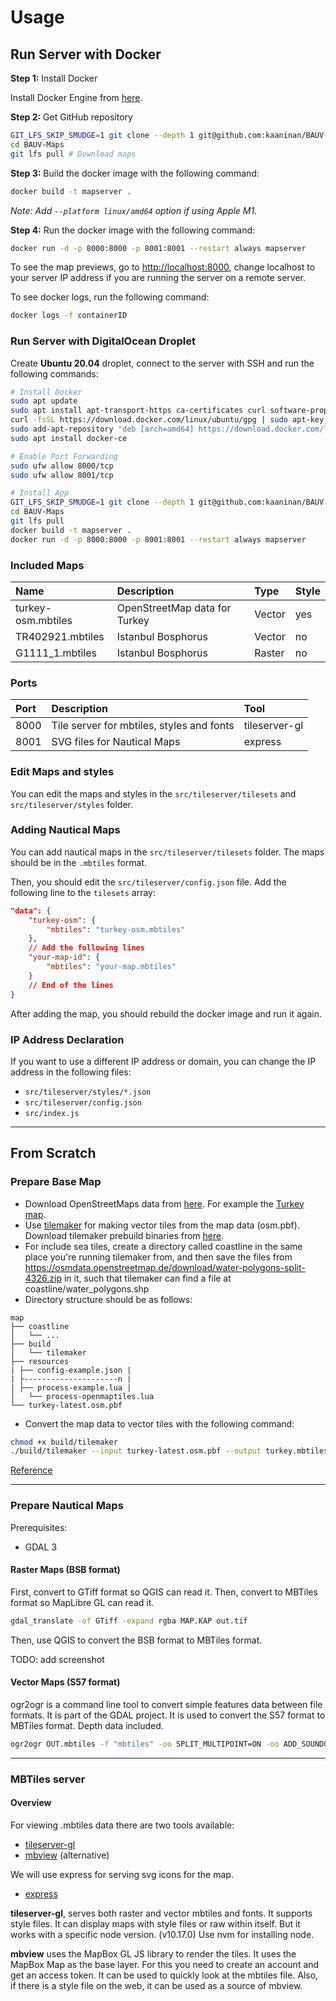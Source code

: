 # Usage

## Run Server with Docker

**Step 1:** Install Docker

Install Docker Engine from [here](https://www.docker.com).

**Step 2:** Get GitHub repository

```bash
GIT_LFS_SKIP_SMUDGE=1 git clone --depth 1 git@github.com:kaaninan/BAUV-Maps.git # Skip LFS files
cd BAUV-Maps
git lfs pull # Download maps
```

**Step 3:** Build the docker image with the following command:

```bash
docker build -t mapserver .
```

*Note: Add ```--platform linux/amd64``` option if using Apple M1.*

**Step 4:** Run the docker image with the following command:

```bash
docker run -d -p 8000:8000 -p 8001:8001 --restart always mapserver
```

To see the map previews, go to [http://localhost:8000](http://localhost:8000), change localhost to your server IP address if you are running the server on a remote server.

To see docker logs, run the following command:

```bash
docker logs -f containerID
```

### Run Server with DigitalOcean Droplet

Create **Ubuntu 20.04** droplet, connect to the server with SSH and run the following commands:

```bash
# Install Docker
sudo apt update
sudo apt install apt-transport-https ca-certificates curl software-properties-common git-lfs
curl -fsSL https://download.docker.com/linux/ubuntu/gpg | sudo apt-key add -
sudo add-apt-repository "deb [arch=amd64] https://download.docker.com/linux/ubuntu focal stable"
sudo apt install docker-ce

# Enable Port Forwarding
sudo ufw allow 8000/tcp
sudo ufw allow 8001/tcp

# Install App
GIT_LFS_SKIP_SMUDGE=1 git clone --depth 1 git@github.com:kaaninan/BAUV-Maps.git
cd BAUV-Maps
git lfs pull
docker build -t mapserver .
docker run -d -p 8000:8000 -p 8001:8001 --restart always mapserver
```

### Included Maps
| Name               | Description                   | Type   | Style |
| :----------------- | :---------------------------- | :----- | :---- |
| turkey-osm.mbtiles | OpenStreetMap data for Turkey | Vector | yes   |
| TR402921.mbtiles   | Istanbul Bosphorus            | Vector | no    |
| G1111_1.mbtiles    | Istanbul Bosphorus            | Raster | no    |

### Ports
| Port | Description                               | Tool          |
| :--- | :---------------------------------------- | :------------ |
| 8000 | Tile server for mbtiles, styles and fonts | tileserver-gl |
| 8001 | SVG files for Nautical Maps               | express       |

### Edit Maps and styles

You can edit the maps and styles in the ```src/tileserver/tilesets``` and ```src/tileserver/styles``` folder.

### Adding Nautical Maps

You can add nautical maps in the ```src/tileserver/tilesets``` folder. The maps should be in the ```.mbtiles``` format.

Then, you should edit the ```src/tileserver/config.json``` file. Add the following line to the ```tilesets``` array:

```json
"data": {
    "turkey-osm": {
        "mbtiles": "turkey-osm.mbtiles"
    },
    // Add the following lines
    "your-map-id": { 
        "mbtiles": "your-map.mbtiles"
    }
    // End of the lines
}
```

After adding the map, you should rebuild the docker image and run it again.

### IP Address Declaration

If you want to use a different IP address or domain, you can change the IP address in the following files:

- ```src/tileserver/styles/*.json```
- ```src/tileserver/config.json```
- ```src/index.js```


----
## From Scratch

### Prepare Base Map

- Download OpenStreetMaps data from [here](http://download.geofabrik.de). For example the [Turkey map](http://download.geofabrik.de/europe/turkey-latest.osm.pbf).
- Use [tilemaker](https://github.com/systemed/tilemaker) for making vector tiles from the map data (osm.pbf). Download tilemaker prebuild binaries from [here](https://github.com/systemed/tilemaker/releases/tag/v2.2.0).
- For include sea tiles, create a directory called coastline in the same place you're running tilemaker from, and then save the files from https://osmdata.openstreetmap.de/download/water-polygons-split-4326.zip in it, such that tilemaker can find a file at coastline/water_polygons.shp
- Directory structure should be as follows:

```
map
├── coastline
│   └── ...
├── build
│   └── tilemaker
├── resources
| ├── config-example.json |
| ├---------------------n |
| ├── process-example.lua |
│   └── process-openmaptiles.lua
└── turkey-latest.osm.pbf
```

- Convert the map data to vector tiles with the following command:

```bash
chmod +x build/tilemaker
./build/tilemaker --input turkey-latest.osm.pbf --output turkey.mbtiles --process resources/process-openmaptiles.lua --config resources/config-openmaptiles.json
```

[Reference](https://blog.kleunen.nl/blog/tilemaker-generate-map)

----
### Prepare Nautical Maps

Prerequisites:
- GDAL 3

#### Raster Maps (BSB format)
First, convert to GTiff format so QGIS can read it. Then, convert to MBTiles format so MapLibre GL can read it.

```bash
gdal_translate -of GTiff -expand rgba MAP.KAP out.tif
```

Then, use QGIS to convert the BSB format to MBTiles format.

TODO: add screenshot

#### Vector Maps (S57 format)
ogr2ogr is a command line tool to convert simple features data between file formats. It is part of the GDAL project. It is used to convert the S57 format to MBTiles format. Depth data included.

```bash
ogr2ogr OUT.mbtiles -f "mbtiles" -oo SPLIT_MULTIPOINT=ON -oo ADD_SOUNDG_DEPTH=ON MAP_NAME.000 -skipfailures -dsco MINZOOM=0 -dsco MAXZOOM=16
```

----
### MBTiles server

#### Overview

For viewing .mbtiles data there are two tools available:
- [tileserver-gl](https://github.com/maptiler/tileserver-gl)
- [mbview](https://github.com/mapbox/mbview) (alternative)

We will use express for serving svg icons for the map.
- [express](https://expressjs.com)

**tileserver-gl**, serves both raster and vector mbtiles and fonts. It supports style files. It can display maps with style files or raw within itself. But it works with a specific node version. (v10.17.0) Use nvm for installing node.

**mbview** uses the MapBox GL JS library to render the tiles. It uses the MapBox Map as the base layer. For this you need to create an account and get an access token. It can be used to quickly look at the mbtiles file. Also, if there is a style file on the web, it can be used as a source of mbview.